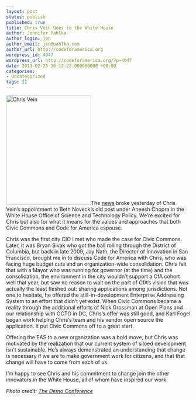 ```yaml
---
layout: post
status: publish
published: true
title: Chris Vein Goes to the White House
author: Jennifer Pahlka
author_login: jen
author_email: jen@pahlka.com
author_url: http://codeforamerica.org
wordpress_id: 4047
wordpress_url: http://codeforamerica.org/?p=4047
date: 2011-02-25 16:12:22.000000000 +00:00
categories:
- Uncategorized
tags: []
---
```

<a href="http://codeforamerica.org/wp-content/uploads/2011/02/4988956516_3941a974ea.jpg"><img class="alignleft size-medium wp-image-4050" title="ChrisVein" src="http://codeforamerica.org/wp-content/uploads/2011/02/4988956516_3941a974ea-232x300.jpg" alt="Chris Vein" width="232" height="300" /></a>The <a href="http://www.govtech.com/pcio/San-Francisco-CIO-Named-Federal-Deputy-CTO-022411.html">news</a> broke yesterday of Chris Vein’s appointment to Beth Noveck’s old post under Aneesh Chopra in the White House Office of Science and Technology Policy. We’re excited for Chris but also for what it means for the values and approaches that both Civic Commons and Code for America espouse.

Chris was the first city CIO I met who made the case for Civic Commons.  Later, it was Bryan Sivak who got the ball rolling through the District of Columbia, but back in late 2009, Jay Nath, the Director of Innovation in San Francisco, brought me in to discuss Code for America with Chris, who was facing huge budget cuts and an organization-wide consolidation.  Chris felt that with a Mayor who was running for governor (at the time) and the consolidation, the environment in the city wouldn’t support a CfA cohort well that year, but saw no reason to wait on the part of CfA’s vision that was actually the least fleshed out: sharing applications among jurisdictions.  Not one to hesitate, he offered the still-in-development Enterprise Addressing System to an effort that didn’t yet exist.  When Civic Commons became a reality through the additional efforts of Nick Grossman at Open Plans and our relationship with OCTO in DC, Chris’s offer was still good, and Karl Fogel began work helping Chris’s team and his vendor open source the application.  It put Civic Commons off to a great start.

Offering the EAS to a new organization was a bold move, but Chris was motivated by the realization that our current system of siloed development isn’t sustainable.  He’s always demonstrated an understanding that change is necessary if we are to make government work for citizens, and that that change will have to come from each of us.

I’m happy to see Chris and his commitment to change join the other innovators in the White House, all of whom have inspired our work.

<address><em>Photo credit: </em><a href="http://www.flickr.com/photos/democonference/"><em>The Demo Conference</em></a></address>
